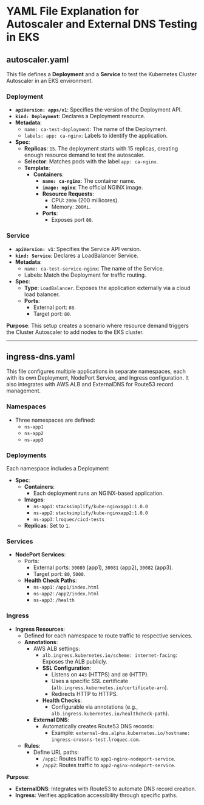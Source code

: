 # YAML File Explanation for Autoscaler and External DNS Testing in EKS

## **autoscaler.yaml**

This file defines a **Deployment** and a **Service** to test the Kubernetes Cluster Autoscaler in an EKS environment.

### **Deployment**
- **`apiVersion: apps/v1`**: Specifies the version of the Deployment API.
- **`kind: Deployment`**: Declares a Deployment resource.
- **Metadata**:
  - `name: ca-test-deployment`: The name of the Deployment.
  - `labels: app: ca-nginx`: Labels to identify the application.
- **Spec**:
  - **Replicas**: `15`. The deployment starts with 15 replicas, creating enough resource demand to test the autoscaler.
  - **Selector**: Matches pods with the label `app: ca-nginx`.
  - **Template**:
    - **Containers**:
      - **`name: ca-nginx`**: The container name.
      - **`image: nginx`**: The official NGINX image.
      - **Resource Requests**:
        - CPU: `200m` (200 millicores).
        - Memory: `200Mi`.
      - **Ports**:
        - Exposes port `80`.

### **Service**
- **`apiVersion: v1`**: Specifies the Service API version.
- **`kind: Service`**: Declares a LoadBalancer Service.
- **Metadata**:
  - `name: ca-test-service-nginx`: The name of the Service.
  - Labels: Match the Deployment for traffic routing.
- **Spec**:
  - **Type**: `LoadBalancer`. Exposes the application externally via a cloud load balancer.
  - **Ports**:
    - External port: `80`.
    - Target port: `80`.

**Purpose**: This setup creates a scenario where resource demand triggers the Cluster Autoscaler to add nodes to the EKS cluster.

---

## **ingress-dns.yaml**

This file configures multiple applications in separate namespaces, each with its own Deployment, NodePort Service, and Ingress configuration. It also integrates with AWS ALB and ExternalDNS for Route53 record management.

### **Namespaces**
- Three namespaces are defined:
  - `ns-app1`
  - `ns-app2`
  - `ns-app3`

### **Deployments**
Each namespace includes a Deployment:
- **Spec**:
  - **Containers**:
    - Each deployment runs an NGINX-based application.
  - **Images**:
    - `ns-app1`: `stacksimplify/kube-nginxapp1:1.0.0`
    - `ns-app2`: `stacksimplify/kube-nginxapp2:1.0.0`
    - `ns-app3`: `lroquec/cicd-tests`
  - **Replicas**: Set to `1`.

### **Services**
- **NodePort Services**:
  - Ports:
    - External ports: `30080` (app1), `30081` (app2), `30082` (app3).
    - Target port: `80`, `5000`.
  - **Health Check Paths**:
    - `ns-app1`: `/app1/index.html`
    - `ns-app2`: `/app2/index.html`
    - `ns-app3`: `/health`

### **Ingress**
- **Ingress Resources**:
  - Defined for each namespace to route traffic to respective services.
  - **Annotations**:
    - AWS ALB settings:
      - `alb.ingress.kubernetes.io/scheme: internet-facing`: Exposes the ALB publicly.
      - **SSL Configuration**:
        - Listens on `443` (HTTPS) and `80` (HTTP).
        - Uses a specific SSL certificate (`alb.ingress.kubernetes.io/certificate-arn`).
        - Redirects HTTP to HTTPS.
      - **Health Checks**:
        - Configurable via annotations (e.g., `alb.ingress.kubernetes.io/healthcheck-path`).
    - **External DNS**:
      - Automatically creates Route53 DNS records:
        - Example: `external-dns.alpha.kubernetes.io/hostname: ingress-crossns-test.lroquec.com`.
  - **Rules**:
    - Define URL paths:
      - `/app1`: Routes traffic to `app1-nginx-nodeport-service`.
      - `/app2`: Routes traffic to `app2-nginx-nodeport-service`.

**Purpose**:
- **ExternalDNS**: Integrates with Route53 to automate DNS record creation.
- **Ingress**: Verifies application accessibility through specific paths.

